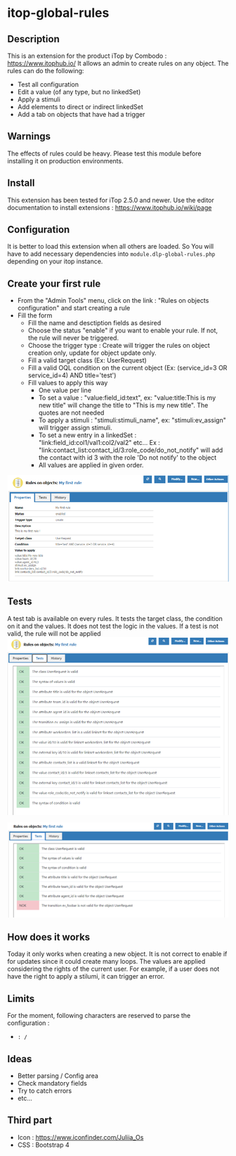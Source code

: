 # itop-global-rules

## Description
This is an extension for the product iTop by Combodo : https://www.itophub.io/
It allows an admin to create rules on any object.
The rules can do the following:
- Test all configuration
- Edit a value (of any type, but no linkedSet)
- Apply a stimuli
- Add elements to direct or indirect linkedSet
- Add a tab on objects that have had a trigger

## Warnings
The effects of rules could be heavy. Please test this module before installing it on production environments.

## Install
This extension has been tested for iTop 2.5.0 and newer.
Use the editor documentation to install extensions : https://www.itophub.io/wiki/page

## Configuration
It is better to load this extension when all others are loaded. So You will have to add necessary dependencies into `module.dlp-global-rules.php` depending on your itop instance.

## Create your first rule
* From the "Admin Tools" menu, click on the link : "Rules on objects configuration" and start creating a rule
* Fill the form
    * Fill the name and desctiption fields as desired
    * Choose the status "enable" if you want to enable your rule. If not, the rule will never be triggered.
    * Choose the trigger type : Create will trigger the rules on object creation only, update for object update only. 
    * Fill a valid target class (Ex: UserRequest)
    * Fill a valid OQL condition on the current object (Ex: (service_id=3 OR service_id=4) AND title='test')
    * Fill values to apply this way
        * One value per line
        * To set a value : "value:field_id:text", ex: "value:title:This is my new title" will change the title to "This is my new title". The quotes are not needed
        * To apply a stimuli : "stimuli:stimuli_name", ex: "stimuli:ev_assign" will trigger assign stimuli.
        * To set a new entry in a linkedSet : "link:field_id:col1/val1:col2/val2" etc... Ex : "link:contact_list:contact_id/3:role_code/do_not_notify" will add the contact with id 3 with the role 'Do not notify' to the object
        * All values are applied in given order.
        
![Create](readme/imgs/create.png?raw=true "Create")

## Tests
A test tab is available on every rules. It tests the target class, the condition on it and the values. It does not test the logic in the values.
If a test is not valid, the rule will not be applied
![Test OK](readme/imgs/test.png?raw=true "Test OK") 

![Test NOK](readme/imgs/test_nok.png?raw=true "Test NOK")

## How does it works
Today it only works when creating a new object. It is not correct to enable if for updates since it could create many loops.
The values are applied considering the rights of the current user. For example, if a user does not have the right to apply a stilumi, it can trigger an error.

## Limits
For the moment, following characters are reserved to parse the configuration : 
- `: /`

## Ideas
- Better parsing / Config area
- Check mandatory fields
- Try to catch errors
- etc...

## Third part
- Icon : https://www.iconfinder.com/Juliia_Os
- CSS : Bootstrap 4